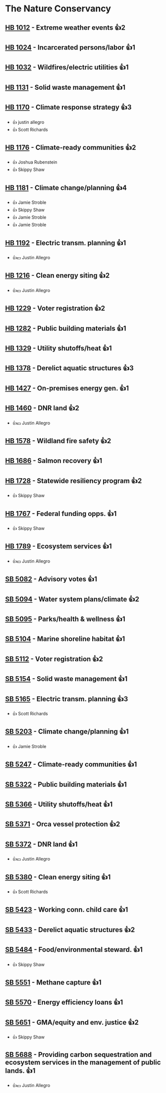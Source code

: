 # The Nature Conservancy

## [HB 1012](/bill/2023-24/hb/1012/) - Extreme weather events 👍2  

## [HB 1024](/bill/2023-24/hb/1024/) - Incarcerated persons/labor 👍1  

## [HB 1032](/bill/2023-24/hb/1032/) - Wildfires/electric utilities 👍1  

## [HB 1131](/bill/2023-24/hb/1131/) - Solid waste management 👍1  

## [HB 1170](/bill/2023-24/hb/1170/) - Climate response strategy 👍3  
* 👍 justin allegro
* 👍 Scott Richards

## [HB 1176](/bill/2023-24/hb/1176/) - Climate-ready communities 👍2  
* 👍 Joshua Rubenstein
* 👍 Skippy Shaw

## [HB 1181](/bill/2023-24/hb/1181/) - Climate change/planning 👍4  
* 👍 Jamie Stroble
* 👍 Skippy Shaw
* 👍 Jamie Stroble
* 👍 Jamie Stroble

## [HB 1192](/bill/2023-24/hb/1192/) - Electric transm. planning 👍1  
* 👍💵 Justin Allegro

## [HB 1216](/bill/2023-24/hb/1216/) - Clean energy siting 👍2  
* 👍💵 Justin Allegro

## [HB 1229](/bill/2023-24/hb/1229/) - Voter registration 👍2  

## [HB 1282](/bill/2023-24/hb/1282/) - Public building materials 👍1  

## [HB 1329](/bill/2023-24/hb/1329/) - Utility shutoffs/heat 👍1  

## [HB 1378](/bill/2023-24/hb/1378/) - Derelict aquatic structures 👍3  

## [HB 1427](/bill/2023-24/hb/1427/) - On-premises energy gen. 👍1  

## [HB 1460](/bill/2023-24/hb/1460/) - DNR land 👍2  
* 👍💵 Justin Allegro

## [HB 1578](/bill/2023-24/hb/1578/) - Wildland fire safety 👍2  

## [HB 1686](/bill/2023-24/hb/1686/) - Salmon recovery 👍1  

## [HB 1728](/bill/2023-24/hb/1728/) - Statewide resiliency program 👍2  
* 👍 Skippy Shaw

## [HB 1767](/bill/2023-24/hb/1767/) - Federal funding opps. 👍1  
* 👍 Skippy Shaw

## [HB 1789](/bill/2023-24/hb/1789/) - Ecosystem services 👍1  
* 👍💵 Justin Allegro

## [SB 5082](/bill/2023-24/sb/5082/) - Advisory votes 👍1  

## [SB 5094](/bill/2023-24/sb/5094/) - Water system plans/climate 👍2  

## [SB 5095](/bill/2023-24/sb/5095/) - Parks/health & wellness 👍1  

## [SB 5104](/bill/2023-24/sb/5104/) - Marine shoreline habitat 👍1  

## [SB 5112](/bill/2023-24/sb/5112/) - Voter registration 👍2  

## [SB 5154](/bill/2023-24/sb/5154/) - Solid waste management 👍1  

## [SB 5165](/bill/2023-24/sb/5165/) - Electric transm. planning 👍3  
* 👍 Scott Richards

## [SB 5203](/bill/2023-24/sb/5203/) - Climate change/planning 👍1  
* 👍 Jamie Stroble

## [SB 5247](/bill/2023-24/sb/5247/) - Climate-ready communities 👍1  

## [SB 5322](/bill/2023-24/sb/5322/) - Public building materials 👍1  

## [SB 5366](/bill/2023-24/sb/5366/) - Utility shutoffs/heat 👍1  

## [SB 5371](/bill/2023-24/sb/5371/) - Orca vessel protection 👍2  

## [SB 5372](/bill/2023-24/sb/5372/) - DNR land 👍1  
* 👍💵 Justin Allegro

## [SB 5380](/bill/2023-24/sb/5380/) - Clean energy siting 👍1  
* 👍 Scott Richards

## [SB 5423](/bill/2023-24/sb/5423/) - Working conn. child care 👍1  

## [SB 5433](/bill/2023-24/sb/5433/) - Derelict aquatic structures 👍2  

## [SB 5484](/bill/2023-24/sb/5484/) - Food/environmental steward. 👍1  
* 👍 Skippy Shaw

## [SB 5551](/bill/2023-24/sb/5551/) - Methane capture 👍1  

## [SB 5570](/bill/2023-24/sb/5570/) - Energy efficiency loans 👍1  

## [SB 5651](/bill/2023-24/sb/5651/) - GMA/equity and env. justice 👍2  
* 👍 Skippy Shaw

## [SB 5688](/bill/2023-24/sb/5688/) - Providing carbon sequestration and ecosystem services in the management of public lands. 👍1  
* 👍💵 Justin Allegro
